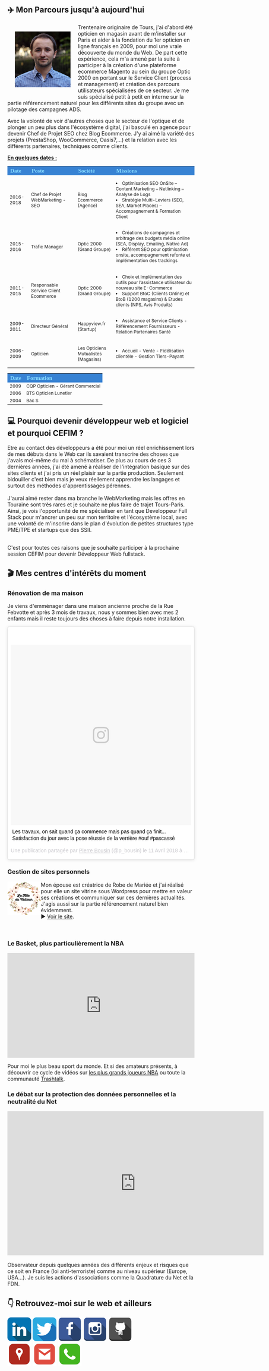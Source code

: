 <h2>✈️ Mon Parcours jusqu'à aujourd'hui</h2>
<p><img src="https://raw.githubusercontent.com/3615pbn/Pierre-Bousin/master/portrait.jpg" style="float:left; padding:20px; width:150px; height: 150px" alt="Portrait">Trentenaire originaire de Tours, j'ai d'abord été opticien en magasin avant de m'installer sur Paris et aider à la fondation du 1er opticien en ligne français en 2009, pour moi une vraie découverte du monde du Web. De part cette expérience, cela m'a amené par la suite à participer à la création d'une plateforme ecommerce Magento au sein du groupe Optic 2000 en portant sur le Service Client (process et management) et création des parcours utilisateurs spécialisées de ce secteur. Je me suis spécialisé petit à petit en interne sur la partie référencement naturel pour les différents sites du groupe avec un pilotage des campagnes ADS.</p>
<p>Avec la volonté de voir d'autres choses que le secteur de l'optique et de plonger un peu plus dans l'écosystème digital, j'ai basculé en agence pour devenir Chef de Projet SEO chez Blog Ecommerce. J'y ai aimé la variété des projets (PrestaShop, WooCommerce, Oasis7,...) et la relation avec les différents partenaires, techniques comme clients.</p>

<p style="font-weight:bold; text-decoration:underline;">En quelques dates :</p>
<div class="tab">
<table width="100%">
 <tr>
	<th style="background-color: #3782d3;color:#88dcff; text-align: left; font-family: Architects Daughter; font-size:15px; font-weight: bold; width=10%;">Date</th>
	<th style="background-color: #3782d3;color:#88dcff; text-align: left; font-family: Architects Daughter; font-size:15px; font-weight: bold; width=25%;">Poste</th>
	<th style="background-color: #3782d3;color:#88dcff; text-align: left; font-family: Architects Daughter; font-size:15px; font-weight: bold; width=15%;">Société</th>
	<th style="background-color: #3782d3;color:#88dcff; text-align: left; font-family: Architects Daughter; font-size:15px; font-weight: bold; width=50%;">Missions</th>
 </tr>
 <tr>
	<td style="text-align: left; font-size:12px; width=10%;">2016-2018</td>
	<td style="text-align: left; font-size:12px; width=25%;">Chef de Projet WebMarketing - SEO</td>
	<td style="text-align: left; font-size:12px; width=15%;"><p>Blog Ecommerce</br>(Agence)</p></td>
	<td style="text-align: left; font-size:12px; width=50%;">
	<p>
			<li>Optimisation SEO OnSite – Content Marketing – Netlinking – Analyse de Logs</li>
			<li>Stratégie Multi-Leviers (SEO, SEA, Market Places) – Accompagnement & Formation Client</li>
	</p>
	</td>
 </tr>
 <tr>
	<td style="text-align: left; font-size:12px; width=10%;">2015-2016</td>
	<td style="text-align: left; font-size:12px; width=25%;">Trafic Manager</td>
	<td style="text-align: left; font-size:12px; width=15%;"><p>Optic 2000</br>(Grand Groupe)</td>
	<td style="text-align: left; font-size:12px; width=50%;">
	<p>
			<li>Créations de campagnes et arbitrage des budgets média online (SEA, Display, Emailing, Native Ad)</li>
			<li>Référent SEO pour optimisation onsite, accompagnement refonte et implémentation des trackings</li>
	</p>
	</td>
 </tr>
 <tr>
	<td style="text-align: left; font-size:12px; width=10%;">2011-2015</td>
	<td style="text-align: left; font-size:12px; width=25%;">Responsable Service Client Ecommerce</td>
	<td style="text-align: left; font-size:12px; width=15%;"><p>Optic 2000</br>(Grand Groupe)</p></td>
	<td style="text-align: left; font-size:12px; width=50%;">
	<p>
			<li>Choix et Implémentation des outils pour l’assistance utilisateur du nouveau site E-Commerce</li>
			<li>Support BtoC (Clients Online) et BtoB (1200 magasins) & Etudes clients (NPS, Avis Produits)</li>
	</p>
	</td>
 </tr>
 <tr>
	<td style="text-align: left; font-size:12px; width=10%;">2009-2011</td>
	<td style="text-align: left; font-size:12px; width=25%;">Directeur Général</td>
	<td style="text-align: left; font-size:12px; width=15%;"><p>Happyview.fr</br>(Startup)</p></td>
	<td style="text-align: left; font-size:12px; width=50%;">
	<p>
			<li>Assistance et Service Clients - Référencement Fournisseurs - Relation Partenaires Santé</li>
	</p>
	</td>
 </tr>
 <tr>
	<td style="text-align: left; font-size:12px; width=10%;">2006-2009</td>
	<td style="text-align: left; font-size:12px; width=25%;">Opticien</td>
	<td style="text-align: left; font-size:12px; width=15%;"><p>Les Opticiens Mutualistes</br>(Magasins)</p></td>
	<td style="text-align: left; font-size:12px; width=50%;">
	<p>
			<li>Accueil - Vente - Fidélisation clientèle - Gestion Tiers-Payant	</li>
	</p>
	</td>
 </tr>
</table>
</div>

<div class="tab2">
<table width="100%">
 <tr>
	<th style="background-color: #3782d3;color:#88dcff; text-align: left; font-family: Architects Daughter; font-size:15px; font-weight: bold; width=10%;">Date</th>
	<th style="background-color: #3782d3;color:#88dcff; text-align: left; font-family: Architects Daughter; font-size:15px; font-weight: bold; width=90%;">Formation</th>
 </tr>
 <tr>
	<td style="text-align: left; font-size:12px; width=10%;">2009</td>
	<td style="text-align: left; font-size:12px; width=90%;">CQP Opticien - Gérant Commercial</td>
 </tr>
  <tr>
	<td style="text-align: left; font-size:12px; width=10%;">2006</td>
	<td style="text-align: left; font-size:12px; width=90%;">BTS Opticien Lunetier</td>
 </tr>
  <tr>
	<td style="text-align: left; font-size:12px; width=10%;">2004</td>
	<td style="text-align: left; font-size:12px; width=90%;">Bac S</td>
 </tr>
</table>
</div>

<h2>💻 Pourquoi devenir développeur web et logiciel  et pourquoi CEFIM ?</h2>
<p>Etre au contact des développeurs a été pour moi un réel enrichissement lors de mes débuts dans le Web car ils savaient transcrire des choses que j'avais moi-même du mal à schématiser. De plus au cours de ces 3 dernières années, j'ai été amené à réaliser de l'intégration basique sur des sites clients et j'ai pris un réel plaisir sur la partie production. Seulement bidouiller c'est bien mais je veux réellement apprendre les langages et surtout des méthodes d'apprentissages pérennes.</br></br>
J'aurai aimé rester dans ma branche le WebMarketing mais les offres en Touraine sont très rares et je souhaite ne plus faire de trajet Tours-Paris.
Ainsi, je vois l'opportunité de me spécialiser en tant que Developpeur Full Stack pour m'ancrer un peu sur mon territoire et l'écosystème local, avec une volonté de m'inscrire dans le plan d'évolution de petites structures type PME/TPE et startups que des SSII.</br></br>

C'est pour toutes ces raisons que je souhaite participer à la prochaine session CEFIM pour devenir Développeur Web fullstack.
</p>

<h2>🎬 Mes centres d'intérêts du moment</h2>
<h3>Rénovation de ma maison</h3>
<p>Je viens d'emménager dans une maison ancienne proche de la Rue Febvotte et après 3 mois de travaux, nous y sommes bien avec mes 2 enfants mais il reste toujours des choses à faire depuis notre installation.
<blockquote class="instagram-media" data-instgrm-captioned data-instgrm-permalink="https://www.instagram.com/p/BhbcSviBk1r/" data-instgrm-version="8" style=" background:#FFF; border:0; border-radius:3px; box-shadow:0 0 1px 0 rgba(0,0,0,0.5),0 1px 10px 0 rgba(0,0,0,0.15); margin: 1px; max-width:658px; padding:0; width:99.375%; width:-webkit-calc(100% - 2px); width:calc(100% - 2px);"><div style="padding:8px;"> <div style=" background:#F8F8F8; line-height:0; margin-top:40px; padding:50.0% 0; text-align:center; width:100%;"> <div style=" background:url(data:image/png;base64,iVBORw0KGgoAAAANSUhEUgAAACwAAAAsCAMAAAApWqozAAAABGdBTUEAALGPC/xhBQAAAAFzUkdCAK7OHOkAAAAMUExURczMzPf399fX1+bm5mzY9AMAAADiSURBVDjLvZXbEsMgCES5/P8/t9FuRVCRmU73JWlzosgSIIZURCjo/ad+EQJJB4Hv8BFt+IDpQoCx1wjOSBFhh2XssxEIYn3ulI/6MNReE07UIWJEv8UEOWDS88LY97kqyTliJKKtuYBbruAyVh5wOHiXmpi5we58Ek028czwyuQdLKPG1Bkb4NnM+VeAnfHqn1k4+GPT6uGQcvu2h2OVuIf/gWUFyy8OWEpdyZSa3aVCqpVoVvzZZ2VTnn2wU8qzVjDDetO90GSy9mVLqtgYSy231MxrY6I2gGqjrTY0L8fxCxfCBbhWrsYYAAAAAElFTkSuQmCC); display:block; height:44px; margin:0 auto -44px; position:relative; top:-22px; width:44px;"></div></div> <p style=" margin:8px 0 0 0; padding:0 4px;"> <a href="https://www.instagram.com/p/BhbcSviBk1r/" style=" color:#000; font-family:Arial,sans-serif; font-size:14px; font-style:normal; font-weight:normal; line-height:17px; text-decoration:none; word-wrap:break-word;" target="_blank">Les travaux, on sait quand ça commence mais pas quand ça finit... Satisfaction du jour avec la pose réussie de la verrière #ouf #pascassé</a></p> <p style=" color:#c9c8cd; font-family:Arial,sans-serif; font-size:14px; line-height:17px; margin-bottom:0; margin-top:8px; overflow:hidden; padding:8px 0 7px; text-align:center; text-overflow:ellipsis; white-space:nowrap;">Une publication partagée par <a href="https://www.instagram.com/p_bousin/" style=" color:#c9c8cd; font-family:Arial,sans-serif; font-size:14px; font-style:normal; font-weight:normal; line-height:17px;" target="_blank"> Pierre Bousin</a> (@p_bousin) le <time style=" font-family:Arial,sans-serif; font-size:14px; line-height:17px;" datetime="2018-04-11T11:38:58+00:00">11 Avril 2018 à 4 :38 PDT</time></p></div></blockquote> <script async defer src="//www.instagram.com/embed.js"></script>

<h3>Gestion de sites personnels</h3>
<p><a href="https://www.lafilledutailleur.fr/" target="blank" title="La Fille du Tailleur"><img src="https://raw.githubusercontent.com/3615pbn/Pierre-Bousin/master/Maison_LaFilleduTailleur-Logo.png" style="float:left; width:90px; height: 90px" alt="La Fille du Tailleur"></a> Mon épouse est créatrice de Robe de Mariée et j'ai réalisé pour elle un site vitrine sous Wordpress pour mettre en valeur ses créations et communiquer sur ces dernières actualités. J'agis aussi sur la partie référencement naturel bien évidemment.</br>▶️ <a href="https://www.lafilledutailleur.fr/" target="blank" title="La Fille du Tailleur">Voir le site</a>.</p>
</br>
<h3>Le Basket, plus particulièrement la NBA</h3>
<div style="width:100%;height:0;padding-bottom:56%;position:relative;"><iframe src="https://giphy.com/embed/SsCr1GIFKklr2" width="100%" height="100%" style="position:absolute" frameBorder="0" class="giphy-embed" allowFullScreen></iframe></div>
<p>Pour moi le plus beau sport du monde. Et si des amateurs présents, à découvrir ce cycle de vidéos sur <a href="https://www.youtube.com/channel/UCANaa23W9dzac8iL_fGGfPw/featured" target="blank" title="Page Youtube TBNL">les plus grands joueurs NBA</a> ou toute la communauté <a href="http://trashtalk.co/" target="blank" title="Trashtalk">Trashtalk</a>.</p>

<h3>Le débat sur la protection des données personnelles et la neutralité du Net</h3>
<iframe width="690px" height="388px" src="https://www.youtube.com/embed/MUTABXD8f24?rel=0&amp;controls=0" frameborder="0" allow="autoplay; encrypted-media" allowfullscreen></iframe>
<p>Observateur depuis quelques années des différents enjeux et risques que ce soit en France (loi anti-terroriste) comme au niveau supérieur (Europe, USA...). Je suis les actions d'associations comme la Quadrature du Net et la FDN.</p>

<h2>👇 Retrouvez-moi sur le web et ailleurs</h2>
<div>
	<a href="https://www.linkedin.com/in/pierrebousin/" target="blank" title="Page Linkedin"><img src="https://raw.githubusercontent.com/3615pbn/Pierre-Bousin/master/if_linkedin_252090.png" alt="Page Linkedin"></a>
	<a href="https://twitter.com/P_Bousin" target="blank" title="Compte Twitter"><img src="https://raw.githubusercontent.com/3615pbn/Pierre-Bousin/master/if_twitter_252077.png" alt="Compte Twitter"></a>
	<a href="https://www.facebook.com/pierre.bousin" target="blank" title="Page Facebook"><img src="https://raw.githubusercontent.com/3615pbn/Pierre-Bousin/master/if_facebook_328029.png" alt="Page Facebook"></a>
	<a href="https://www.instagram.com/p_bousin/" target="blank" title="Compte Instagram"><img src="https://raw.githubusercontent.com/3615pbn/Pierre-Bousin/master/if_instagram_328040.png" alt="Compte Instagram"></a>
	<a href="https://github.com/3615pbn" target="blank" title="Repo GitHub"><img src="https://raw.githubusercontent.com/3615pbn/Pierre-Bousin/master/if_github_328033.png" alt="Repo GitHub"></a>
</div>
<div>
	<a href="https://goo.gl/maps/SZQYLZunbbp" target="blank" title="Adresse"><img src="https://raw.githubusercontent.com/3615pbn/Pierre-Bousin/master/if_Flurry_Google_Maps_176513.png" alt="Adresse : 42 Rue Jacques Cartier 37000 Tours"></a>
	<a href="mailto:pierre.bousin@gmail.com" title="Email"><img src="https://raw.githubusercontent.com/3615pbn/Pierre-Bousin/master/if_Flurry_Google_Gmail_176526.png" alt="Email"></a>
	<a href="#" title="06 58 05 52 03"><img src="https://raw.githubusercontent.com/3615pbn/Pierre-Bousin/master/if_MetroUI_Phone_Alt_176640.png" title="06 58 05 52 03" alt="Phone"></a>
</div>
